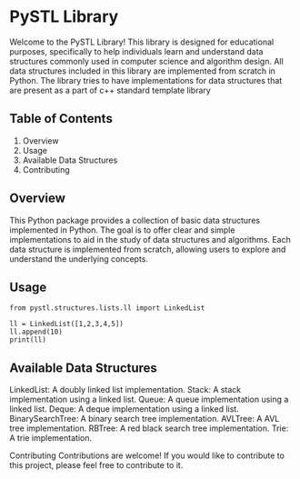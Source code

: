# PySTL Library
Welcome to the PySTL Library! This library is designed for educational purposes, specifically to help individuals learn and understand data structures commonly used in computer science and algorithm design. All data structures included in this library are implemented from scratch in Python. The library tries to have implementations for data structures that are present as a part of c++ standard template library

## Table of Contents
1. Overview
2. Usage
3. Available Data Structures
4. Contributing

## Overview
This Python package provides a collection of basic data structures implemented in Python. The goal is to offer clear and simple implementations to aid in the study of data structures and algorithms. Each data structure is implemented from scratch, allowing users to explore and understand the underlying concepts.

## Usage
```
from pystl.structures.lists.ll import LinkedList

ll = LinkedList([1,2,3,4,5])
ll.append(10)
print(ll)
```

## Available Data Structures
LinkedList: A doubly linked list implementation.
Stack: A stack implementation using a linked list.
Queue: A queue implementation using a linked list.
Deque: A deque implementation using a linked list.
BinarySearchTree: A binary search tree implementation.
AVLTree: A AVL tree implementation.
RBTree: A red black search tree implementation.
Trie: A trie implementation.

Contributing
Contributions are welcome! If you would like to contribute to this project, please feel free to contribute to it.

